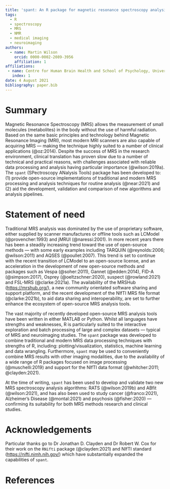 ```yaml
---
title: 'spant: An R package for magnetic resonance spectroscopy analysis'
tags:
  - R
  - spectroscopy
  - MRS
  - NMR
  - medical imaging
  - neuroimaging
authors:
  - name: Martin Wilson
    orcid: 0000-0002-2089-3956
    affiliation: 1
affiliations:
 - name: Centre for Human Brain Health and School of Psychology, University of Birmingham, Birmingham, UK
   index: 1
date: 4 August 2021
bibliography: paper.bib
---
```


# Summary

Magnetic Resonance Spectroscopy (MRS) allows the measurement of small molecules (metabolites) in the body without the use of harmful radiation. Based on the same basic principles and technology behind Magnetic Resonance Imaging (MRI), most modern MRI scanners are also capable of acquiring MRS — making the technique highly suited to a number of clinical applications (@oz:2014). Despite the success of MRS in the research environment, clinical translation has proven slow due to a number of technical and practical reasons, with challenges associated with reliable data processing and analysis having particular importance (@wilson:2019a). The `spant` (SPectroscopy ANalysis Tools) package has been developed to: (1) provide open-source implementations of traditional and modern MRS processing and analysis techniques for routine analysis (@near:2021) and (2) aid the development, validation and comparison of new algorithms and analysis pipelines.

# Statement of need

Traditional MRS analysis was dominated by the use of proprietary software, either supplied by scanner manufactures or offline tools such as LCModel (@provencher:1993) and jMRUI (@naressi:2001). In more recent years there has been a steadily increasing trend toward the use of open-source methods — with some early examples including TARQUIN (@reynolds:2006; @wilson:2011) and AQSES (@poullet:2007). This trend is set to continue with the recent transition of LCModel to an open-source license, and an acceleration in the development of new open-source methods and packages such as Vespa (@soher:2011), Gannet (@edden:2014), FID-A (@simpson:2017), Osprey (@oeltzschner:2020), suspect (@rowland:2021) and FSL-MRS (@clarke:2021a). The availability of the MRSHub (<https://mrshub.org/>), a new community orientated software sharing and support platform, and the recent development of the NIfTI MRS file format (@clarke:2021b), to aid data sharing and interoperability, are set to further enhance the ecosystem of open-source MRS analysis tools.

The vast majority of recently developed open-source MRS analysis tools have been written in either MATLAB or Python. Whilst all languages have strengths and weaknesses, R is particularly suited to the interactive exploration and batch processing of large and complex datasets — typical of MRS and neuroimaging studies. The `spant` package was developed to combine traditional  and modern MRS data processing techniques with strengths of R, including: plotting/visualization, statistics, machine learning and data wrangling. Furthermore, `spant` may be used to conveniently combine MRS results with other imaging modalities, due to the availability of a wide range of R packages focused on image processing (@muschelli:2019) and support for the NIfTI data format (@whitcher:2011; @clayden:2021).

At the time of writing, `spant` has been used to develop and validate two new MRS spectroscopy analysis algorithms: RATS (@wilson:2019b) and ABfit (@wilson:2021), and has also been used to study cancer (@franco:2021), Alzheimer’s Disease (@montal:2021) and psychosis (@fisher:2020) — confirming its suitability for both MRS methods research and clinical studies.

# Acknowledgements

Particular thanks go to Dr Jonathan D. Clayden and Dr Robert W. Cox for their work on the `RNifti` package (@clayden:2021) and NIfTI standard (<https://nifti.nimh.nih.gov/>) which have substantially expanded the capabilities of `spant`.

# References